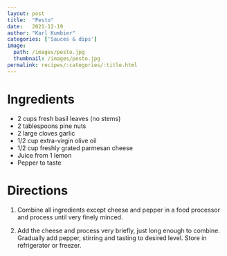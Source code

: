 ```yaml
---
layout: post
title:  "Pesto"
date:   2021-12-19
author: "Karl Kumbier"
categories: ['Sauces & dips']
image:
  path: /images/pesto.jpg
  thumbnail: /images/pesto.jpg
permalink: recipes/:categories/:title.html
---
```


# Ingredients

* 2 cups fresh basil leaves (no stems)
* 2 tablespoons pine nuts
* 2 large cloves garlic
* 1/2 cup extra-virgin olive oil
* 1/2 cup freshly grated parmesan cheese
* Juice from 1 lemon
* Pepper to taste

# Directions

1. Combine all ingredients except cheese and pepper in a food processor and
   process until very finely minced.  

2. Add the cheese and process very briefly, just long enough to combine.
   Gradually add pepper, stirring and tasting to desired level. Store in
refrigerator or freezer.
